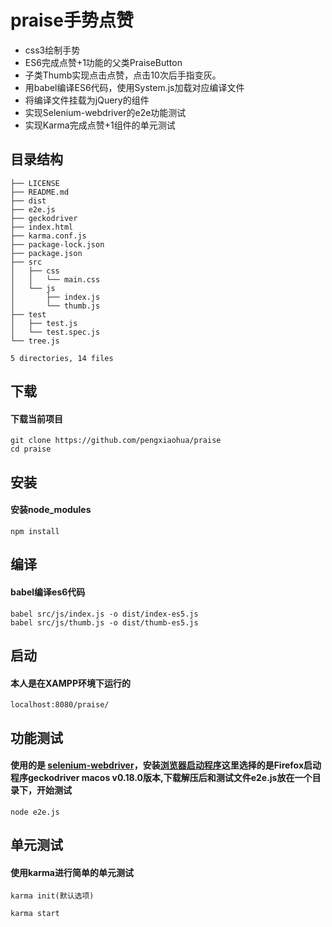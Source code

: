 # praise手势点赞
- css3绘制手势
- ES6完成点赞+1功能的父类PraiseButton
- 子类Thumb实现点击点赞，点击10次后手指变灰。
- 用babel编译ES6代码，使用System.js加载对应编译文件
- 将编译文件挂载为jQuery的组件
- 实现Selenium-webdriver的e2e功能测试
- 实现Karma完成点赞+1组件的单元测试

## 目录结构
```shell
├── LICENSE
├── README.md
├── dist
├── e2e.js
├── geckodriver
├── index.html
├── karma.conf.js
├── package-lock.json
├── package.json
├── src
│   ├── css
│   │   └── main.css
│   └── js
│       ├── index.js
│       └── thumb.js
├── test
│   ├── test.js
│   └── test.spec.js
└── tree.js

5 directories, 14 files
```

## 下载
#### 下载当前项目
```shell
git clone https://github.com/pengxiaohua/praise
cd praise 
```

## 安装
#### 安装node_modules
```shell
npm install 
```

## 编译
#### babel编译es6代码
```shell
babel src/js/index.js -o dist/index-es5.js
babel src/js/thumb.js -o dist/thumb-es5.js
```
## 启动
#### 本人是在XAMPP环境下运行的
```shell
localhost:8080/praise/
```

## 功能测试
#### 使用的是 [selenium-webdriver](https://www.npmjs.com/package/selenium-webdriver)，安装[浏览器启动程序](https://github.com/mozilla/geckodriver/releases/)这里选择的是Firefox启动程序geckodriver macos v0.18.0版本,下载解压后和测试文件e2e.js放在一个目录下，开始测试
```shell
node e2e.js
```

## 单元测试
#### 使用karma进行简单的单元测试
```shell
karma init(默认选项)
```
```shell
karma start
```
